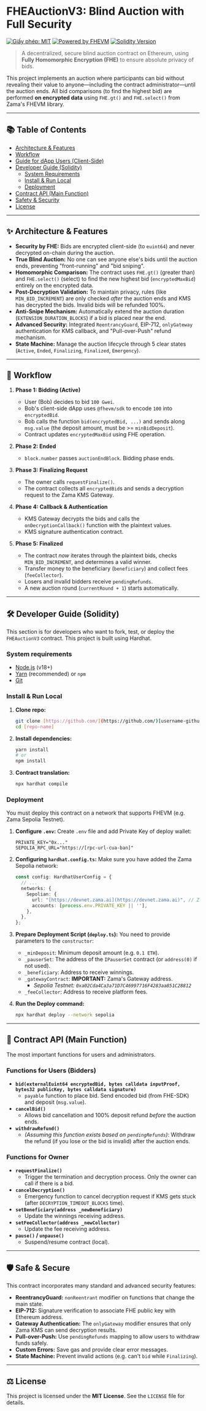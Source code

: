 # FHEAuctionV3: Blind Auction with Full Security

[![Giấy phép: MIT](https://img.shields.io/badge/License-MIT-yellow.svg)](https://opensource.org/licenses/MIT)
[![Powered by FHEVM](https://img.shields.io/badge/Powered%20by-FHEVM-blue.svg)](https://www.zama.ai/fhevm)
[![Solidity Version](https://img.shields.io/badge/Solidity-%5E0.8.24-lightgrey.svg)](https://soliditylang.org/)

> A decentralized, secure blind auction contract on Ethereum, using **Fully Homomorphic Encryption (FHE)** to ensure absolute privacy of bids.



This project implements an auction where participants can bid without revealing their value to anyone—including the contract administrator—until the auction ends. All bid comparisons (to find the highest bid) are performed **on encrypted data** using `FHE.gt()` and `FHE.select()` from Zama's FHEVM library.

---

## 📚 Table of Contents

* [Architecture & Features](#-architecture--features)
* [Workflow](#-workflow-workflow)
* [Guide for dApp Users (Client-Side)](#-guide-for-dapp-client-side-users)
* [Developer Guide (Solidity)](#-solidity-developer-guide)
    * [System Requirements](#system-requirements)
    * [Install & Run Local](#install--run-local)
    * [Deployment](#deployment-deployment)
* [Contract API (Main Function)](#-api-contract-main-function)
* [Safety & Security](#-safety--security)
* [License](#-license)

---

## ✨ Architecture & Features

* **Security by FHE:** Bids are encrypted client-side (to `euint64`) and never decrypted on-chain during the auction.
* **True Blind Auction:** No one can see anyone else's bids until the auction ends, preventing "front-running" and "bid sniping".
* **Homomorphic Comparison:** The contract uses `FHE.gt()` (greater than) and `FHE.select()` (select) to find the new highest bid (`encryptedMaxBid`) entirely on the encrypted data.
* **Post-Decryption Validation:** To maintain privacy, rules (like `MIN_BID_INCREMENT`) are only checked *after* the auction ends and KMS has decrypted the bids. Invalid bids will be refunded 100%.
* **Anti-Snipe Mechanism:** Automatically extend the auction duration (`EXTENSION_DURATION_BLOCKS`) if a bid is placed near the end.
* **Advanced Security:** Integrated `ReentrancyGuard`, EIP-712, `onlyGateway` authentication for KMS callback, and "Pull-over-Push" refund mechanism.
* **State Machine:** Manage the auction lifecycle through 5 clear states (`Active`, `Ended`, `Finalizing`, `Finalized`, `Emergency`).

---

## 🔄 Workflow

1. **Phase 1: Bidding (Active)**
    * User (Bob) decides to bid `100 Gwei`.
    * Bob's client-side dApp uses `@fhevm/sdk` to encode `100` into `encryptedBid`.
    * Bob calls the function `bid(encryptedBid, ...)` and sends along `msg.value` (the deposit amount, must be >= `minBidDeposit`).
    * Contract updates `encryptedMaxBid` using FHE operation.

2. **Phase 2: Ended**
    * `block.number` passes `auctionEndBlock`. Bidding phase ends.

3. **Phase 3: Finalizing Request**
    * The owner calls `requestFinalize()`.
    * The contract collects all `encryptedBid`s and sends a decryption request to the Zama KMS Gateway.

4. **Phase 4: Callback & Authentication**
    * KMS Gateway decrypts the bids and calls the `onDecryptionCallback()` function with the plaintext values.
    * KMS signature authentication contract.

5. **Phase 5: Finalized**
    * The contract *now* iterates through the plaintext bids, checks `MIN_BID_INCREMENT`, and determines a valid winner.
    * Transfer money to the beneficiary (`beneficiary`) and collect fees (`feeCollector`).
    * Losers and invalid bidders receive `pendingRefunds`.
    * A new auction round (`currentRound + 1`) starts automatically.

---

## 🛠️ Developer Guide (Solidity)

This section is for developers who want to fork, test, or deploy the `FHEAuctionV3` contract. This project is built using Hardhat.

### System requirements

* [Node.js](https://nodejs.org/) (v18+)
* [Yarn](https://yarnpkg.com/) (recommended) or `npm`
* [Git](https://git-scm.com/)

### Install & Run Local

1.  **Clone repo:**
    ```bash
    git clone [https://github.com/](https://github.com/)[username-github]/[tên-repo].git
    cd [repo-name]
    ```

2. **Install dependencies:**
    ```bash
    yarn install
    # or
    npm install
    ```

3. **Contract translation:**
    ```bash
    npx hardhat compile
    ```

### Deployment

You must deploy this contract on a network that supports FHEVM (e.g. Zama Sepolia Testnet).

1. **Configure `.env`:**
    Create `.env` file and add Private Key of deploy wallet:
    ```
    PRIVATE_KEY="0x..."
    SEPOLIA_RPC_URL="https://[rpc-url-cua-ban]"
    ```

2. **Configuring `hardhat.config.ts`:**
    Make sure you have added the Zama Sepolia network:
    ```typescript
    const config: HardhatUserConfig = {
      // ...
      networks: {
        Sepolian: {
          url: "[https://devnet.zama.ai](https://devnet.zama.ai)", // Zama RPC
          accounts: [process.env.PRIVATE_KEY || ''],
        },
      },
    };
    ```

3. **Prepare Deployment Script (`deploy.ts`):**
    You need to provide parameters to the `constructor`:
    * `_minDeposit`: Minimum deposit amount (e.g. `0.1 ETH`).
    * `_pauserSet`: The address of the `IPauserSet` contract (or `address(0)` if not used).
    * `_beneficiary`: Address to receive winnings.
    * `_gatewayContract`: **IMPORTANT:** Zama's Gateway address.
        * *Sepolia Testnet: `0xa02Cda4Ca3a71D7C46997716F4283aa851C28812`*
    * `_feeCollector`: Address to receive platform fees.

4. **Run the Deploy command:**
    ```bash
    npx hardhat deploy --network sepolia     
    ```

---

## 📜 Contract API (Main Function)

The most important functions for users and administrators.

### Functions for Users (Bidders)

* **`bid(externalEuint64 encryptedBid, bytes calldata inputProof, bytes32 publicKey, bytes calldata signature)`**
    * `payable` function to place bid. Send encoded bid (from FHE-SDK) and deposit (`msg.value`).
* **`cancelBid()`**
    * Allows bid cancellation and 100% deposit refund *before* the auction ends.
* **`withdrawRefund()`**
    * *(Assuming this function exists based on `pendingRefunds`)*: Withdraw the refund (if you lose or the bid is invalid) after the auction ends.

### Functions for Owner

* **`requestFinalize()`**
    * Trigger the termination and decryption process. Only the owner can call if there is a bid.
* **`cancelDecryption()`**
    * Emergency function to cancel decryption request if KMS gets stuck (after `DECRYPTION_TIMEOUT_BLOCKS` time).
* **`setBeneficiary(address _newBeneficiary)`**
    * Update the winnings receiving address.
* **`setFeeCollector(address _newCollector)`**
    * Update the fee receiving address.
* **`pause()` / `unpause()`**
    * Suspend/resume contract (local).

---

## 🛡️ Safe & Secure

This contract incorporates many standard and advanced security features:

* **ReentrancyGuard:** `nonReentrant` modifier on functions that change the main state.
* **EIP-712:** Signature verification to associate FHE public key with Ethereum address.
* **Gateway Authentication:** The `onlyGateway` modifier ensures that only Zama KMS can send decryption results.
* **Pull-over-Push:** Use `pendingRefunds` mapping to allow users to withdraw funds safely.
* **Custom Errors:** Save gas and provide clear error messages.
* **State Machine:** Prevent invalid actions (e.g. can't `bid` while `Finalizing`).

---

## ⚖️ License

This project is licensed under the **MIT License**. See the `LICENSE` file for details.
